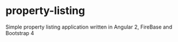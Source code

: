 # property-listing
Simple property listing application written in Angular 2, FireBase and Bootstrap 4
